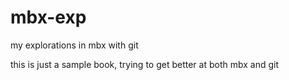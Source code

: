 # mbx-exp
my explorations in mbx with git

this is just a sample book, trying to get better at both mbx and git
